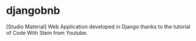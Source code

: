 # djangobnb
[Studio Material] Web Application developed in Django thanks to the tutorial of Code With Stein from Youtube.
